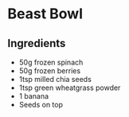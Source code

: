 # Beast Bowl

## Ingredients

 * 50g frozen spinach
 * 50g frozen berries
 * 1tsp milled chia seeds
 * 1tsp green wheatgrass powder
 * 1 banana
 * Seeds on top
